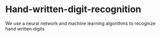 # Hand-written-digit-recognition
We use a neural network and machine learning algorithms to recognize hand written digits
